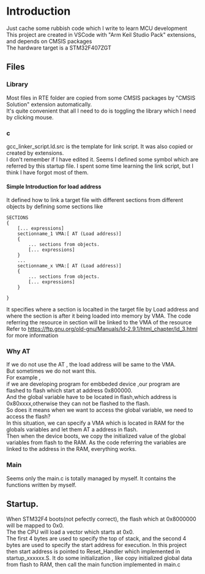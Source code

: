 # Introduction
Just cache some rubbish code which I write to learn MCU development     
This project are created in VSCode with "Arm Keil Studio Pack" extensions, and depends on CMSIS packages        
The hardware target is a STM32F407ZGT

## Files
### Library
Most files in RTE folder are copied from some CMSIS packages by "CMSIS Solution" extension automatically.       
It's quite convenient that all I need to do is toggling the library which I need by clicking mouse.

### c
gcc_linker_script.ld.src  is the template for link script. It was also copied  or created by extensions.        
I don't remember if I have edited it.
Seems I defined some symbol which are referred by this startup file.
I spent some time learning the link script, but I think I have forgot most of them.     
#### Simple Introduction for load address
It defined how to link a target file with different sections from different objects by defining some sections like
```
SECTIONS
{
    [... expressions]
    sectionname_1 VMA:[ AT (Load address)]
    {
        ... sections from objects.
        [... expressions]
    }
    ...
    sectionname_x VMA:[ AT (Load address)]
    {
        ... sections from objects.
        [... expressions]
    }
    
}
```      
It specifies where a section is localted in the target file by Load address and where the section is after it being loaded into memory by VMA.
The code referring the resource in section will be linked to the VMA of the resource
Refer to https://ftp.gnu.org/old-gnu/Manuals/ld-2.9.1/html_chapter/ld_3.html for more information       
### Why AT
If we do not use the AT , the load address will be same to the VMA.     
But sometimes we do not want this.      
For example ,       
if we are developing program for embbeded device ,our program are flashed to flash which start at address 0x800000.     
And  the global variable have to be located in flash,which address is 0x80xxxx,otherwise they can not be flashed to the flash.   
So does it means when we want to access the global variable, we need to access the flash?       
In this situation, we can specify a VMA which is located in RAM for the globals variables and let them AT a address in flash.       
Then when the device boots, we copy the initialized value of the global variables from flash to the RAM.
As the code referring the variables are linked to the address in the RAM, everything works.


### Main
Seems only the main.c is totally managed by myself. It contains the functions written by myself.
## Startup.
When STM32F4 boots(not pefectly correct), the flash which at 0x8000000 will be mapped to 0x0.        
The the CPU will load a vector which starts at 0x0.      
The first 4 bytes are used to specify the top of stack, and the second 4 bytes are used to specify the start address for execution.
In this project then start address is pointed to Reset_Handler which implemented in startup_xxxxxx.S.
It do some initialization , like copy initialized global data from flash to RAM, then call the main function implemented  in main.c
 
